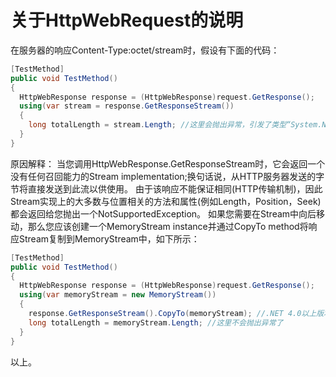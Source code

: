 关于HttpWebRequest的说明
==================================================
在服务器的响应Content-Type:octet/stream时，假设有下面的代码：<br>
```C# Sample Code
[TestMethod]
public void TestMethod()
{
  HttpWebResponse response = (HttpWebResponse)request.GetResponse();
  using(var stream = response.GetResponseStream())
  {
    long totalLength = stream.Length; //这里会抛出异常，引发了类型“System.NotSupportedException”的异常
  }
}
```

原因解释：
当您调用HttpWebResponse.GetResponseStream时，它会返回一个没有任何召回能力的Stream implementation;换句话说，从HTTP服务器发送的字节将直接发送到此流以供使用。
由于该响应不能保证相同(HTTP传输机制)，因此Stream实现上的大多数与位置相关的方法和属性(例如Length，Position，Seek)都会返回给您抛出一个NotSupportedException。 
如果您需要在Stream中向后移动，那么您应该创建一个MemoryStream instance并通过CopyTo method将响应Stream复制到MemoryStream中，如下所示：
```C# Sample Code
[TestMethod]
public void TestMethod()
{
  HttpWebResponse response = (HttpWebResponse)request.GetResponse();
  using(var memoryStream = new MemoryStream())
  {
	response.GetResponseStream().CopyTo(memoryStream); //.NET 4.0以上版本提供CopyTo方法
    long totalLength = memoryStream.Length; //这里不会抛出异常了
  }
}
```

以上。